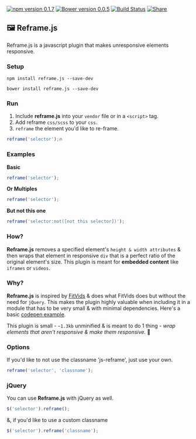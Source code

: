 [![npm version 0.1.7](https://badge.fury.io/js/reframe.js.svg)](https://www.npmjs.com/package/reframe.js)
[![Bower version 0.0.5](https://badge.fury.io/bo/reframe.js.svg)](https://github.com/dollarshaveclub/reframe.js)
[![Build Status](https://travis-ci.org/dollarshaveclub/reframe.js.svg?branch=master)](https://travis-ci.org/dollarshaveclub/reframe.js)
[![Share](https://img.shields.io/twitter/url/http/shields.io.svg?style=social&maxAge=2592000)](https://twitter.com/home?status=Reframe+unresponsive+elements+responsively.+%F0%9F%92%AAhttps%3A%2F%2Fgithub.com%2Fdollarshaveclub%2Freframe.js+%40DSCEngineering+%40yowainwright+%23JavaScript)

## 🖼 Reframe.js

Reframe.js is a javascript plugin that makes unresponsive elements responsive.

### Setup

```terminal
npm install reframe.js --save-dev
```
```terminal
bower install reframe.js --save-dev
```

### Run

1. Include **reframe.js** into your `vendor` file or in a `<script>` tag.
2. Add reframe `css/scss`  to your `css`.
3. `reframe` the element you'd like to re-frame. 

```javascript
reframe('selector');🔥
```

### Examples

**Basic**
```javascript
reframe('selector');
```

**Or Multiples**
```javascript
reframe('selector');
```

**But not this one**
```javascript
reframe('selector:not([not this selector])');
```

### How?

**Reframe.js** removes a specified element's `height & width attributes` & then wraps that element in responsive `div` that is a perfect ratio of the original element's size. This plugin is meant for **embedded content** like `iframes` or `videos`.

### Why?

**Reframe.js** is inspired by [FitVids](https://github.com/davatron5000/FitVids.js) & does what FitVids does but without the need for `jQuery`. This makes the plugin highly valuable when including it in a module that has to be very small & with minimal dependencies. Here's a basic [codepen example](http://codepen.io/yowainwright/pen/amzAEo).

This plugin is small - `~1.3kb` unminified & is meant to do 1 thing - _wrap elements that aren't responsive & make them responsive_. 💪

### Options

If you'd like to not use the classname 'js-reframe', just use your own. 

```javascript
reframe('selector', 'classname');
```
### jQuery

You can use **Reframe.js** with jQuery as well. 

```javascript
$('selector').reframe();
```
&, if you'd like to use a custom classname

```javascript
$('selector').reframe('classname');
```



